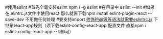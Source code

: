 #使用eslint
#首先全局安装eslint   npm i -g eslint
#在目录中 eslint --init
#如果在.elintrc.js文件中使用react  那么就要下载npm install eslint-plugin-react --save-dev 不用做任何处理
#要支持import 修饰符@等等语法就需要eslintrc.js  下继承react-app规则（须下载eslint-config-react-app 配置文件 直接npm i eslint-config-react-app --D即可）